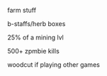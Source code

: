 farm stuff

b-staffs/herb boxes

25% of a mining lvl

500+ zpmbie kills

woodcut if playing other games 
